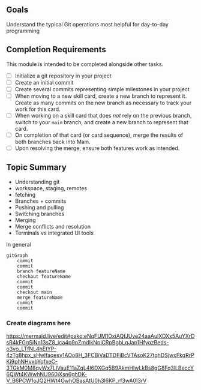 ## Goals
Understand the typical Git operations most helpful for day-to-day programming

## Completion Requirements
This module is intended to be completed alongside other tasks.

- [ ] Initialize a git repository in your project
- [ ] Create an initial commit
- [ ] Create several commits representing simple milestones in your project
- [ ] When moving to a new skill card, create a new branch to represent it. Create as many commits on the new branch as necessary to track your work for this card. 
- [ ] When working on a skill card that does _not_ rely on the previous branch, switch to your `main` branch, and create a new branch to  represent that card.
- [ ] On completion of that card (or card sequence), merge the results of both branches back into Main.
- [ ] Upon resolving the merge, ensure both features work as intended.

## Topic Summary
- Understanding git
- workspace, staging, remotes
- fetching
- Branches + commits
- Pushing and pulling
- Switching branches
- Merging
- Merge conflicts and resolution
- Terminals vs integrated UI tools


In general
```mermaid
gitGraph
    commit
    commit
    branch featureName
    checkout featureName
    commit
    commit
    checkout main
    merge featureName
    commit
    commit
```


### Create diagrams here
https://mermaid.live/edit#pako:eNqFUM1OxiAQfJUve24aaAulXDXx5AuYXrDsR4kFGgSjNn13sZ8_ica4p9nZmdlkNpiCRpBgbLqJap1HfyozBeds-o3vo_LTfNL4hEtYP-4zTg8hpx_sHwlfaqesv1AOo8H_3FCBiVaDTDFjBcVTAsoK27tqhDSjwxFkgRrPKi9phNHvxbYqfxeC-3TGkM0M8qyWx7LlVauE11aZqL4l6DXGq5B9AkmHIwLkBs8gG8Fq3lLBeccY6QWt4KWwhNU960jXsn6ghDK-V_B6PCW1oJQ2HWt4OwhOBasAtU0h3l6KP_rf3wA0I3rV